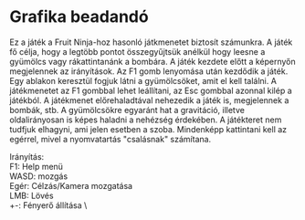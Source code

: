 # Grafika beadandó
Ez a játék a Fruit Ninja-hoz hasonló játkmenetet biztosít számunkra. A játék fő célja, hogy a legtöbb pontot összegyűjtsük anélkül hogy leesne a gyümölcs vagy rákattintanánk a bombára.
A játék kezdete előtt a képernyőn megjelennek az irányítások. Az F1 gomb lenyomása után kezdődik a játék. Egy ablakon keresztül fogjuk látni a gyümölcsöket, amit el kell találni.
A játékmenetet az F1 gombbal lehet leállítani, az Esc gombbal azonnal kilép a játékból. A játékmenet előrehaladtával nehezedik a játék is, megjelennek a bombák, stb.
A gyümölcsökre egyaránt hat a gravitáció, illetve oldalirányosan is képes haladni a nehézség érdekében. A játékteret nem tudfjuk elhagyni, ami jelen esetben a szoba.
Mindenképp kattintani kell az egérrel, mivel a nyomvatartás "csalásnak" számítana.

Irányítás: \
F1: Help menü \
WASD: mozgás \
Egér: Célzás/Kamera mozgatása \
LMB: Lövés \
+-: Fényerő állítása \
